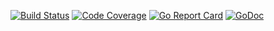 [![Build Status](https://travis-ci.org/smartystreets/gcs.svg?branch=master)](https://travis-ci.org/smartystreets/gcs)
[![Code Coverage](https://codecov.io/gh/smartystreets/gcs/branch/master/graph/badge.svg)](https://codecov.io/gh/smartystreets/gcs)
[![Go Report Card](https://goreportcard.com/badge/github.com/smartystreets/gcs)](https://goreportcard.com/report/github.com/smartystreets/gcs)
[![GoDoc](https://godoc.org/github.com/smartystreets/gcs?status.svg)](http://godoc.org/github.com/smartystreets/gcs)
